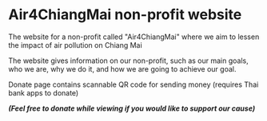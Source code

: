 # Air4ChiangMai non-profit website

The website for a non-profit called "Air4ChiangMai" where we aim to lessen the impact of air pollution on Chiang Mai

The website gives information on our non-profit, such as our main goals, who we are, why we do it, and how we are going to achieve our goal.

Donate page contains scannable QR code for sending money (requires Thai bank apps to donate)

***(Feel free to donate while viewing if you would like to support our cause)***